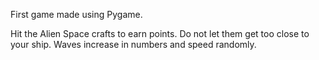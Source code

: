 First game made using Pygame.

Hit the Alien Space crafts to earn points.
Do not let them get too close to your ship.
Waves increase in numbers and speed randomly.

